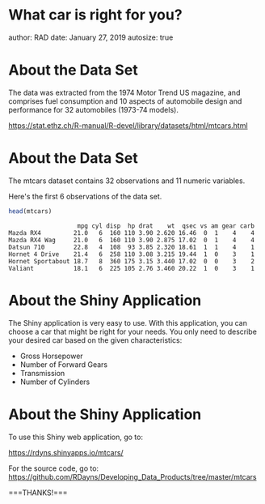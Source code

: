 What car is right for you?
========================================================
author: RAD
date: January 27, 2019
autosize: true

About the Data Set
========================================================

The data was extracted from the 1974 Motor Trend US magazine, and comprises fuel consumption and 10 aspects of automobile design and performance for 32 automobiles (1973-74 models). 

https://stat.ethz.ch/R-manual/R-devel/library/datasets/html/mtcars.html


About the Data Set
========================================================

The mtcars dataset contains 32 observations and 11 numeric variables.

Here's the first 6 observations of the data set.

```r
head(mtcars)
```

```
                   mpg cyl disp  hp drat    wt  qsec vs am gear carb
Mazda RX4         21.0   6  160 110 3.90 2.620 16.46  0  1    4    4
Mazda RX4 Wag     21.0   6  160 110 3.90 2.875 17.02  0  1    4    4
Datsun 710        22.8   4  108  93 3.85 2.320 18.61  1  1    4    1
Hornet 4 Drive    21.4   6  258 110 3.08 3.215 19.44  1  0    3    1
Hornet Sportabout 18.7   8  360 175 3.15 3.440 17.02  0  0    3    2
Valiant           18.1   6  225 105 2.76 3.460 20.22  1  0    3    1
```

About the Shiny Application
========================================================
The Shiny application is very easy to use. With this application, you can choose a car that might be right for your needs. You only need to describe your desired car based on the given characteristics: 
- Gross Horsepower
- Number of Forward Gears
- Transmission
- Number of Cylinders


About the Shiny Application
========================================================
To use this Shiny web application, go to:

https://rdyns.shinyapps.io/mtcars/

For the source code, go to:
https://github.com/RDayns/Developing_Data_Products/tree/master/mtcars




===THANKS!===

